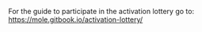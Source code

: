 For the guide to participate in the activation lottery go to: https://mole.gitbook.io/activation-lottery/
